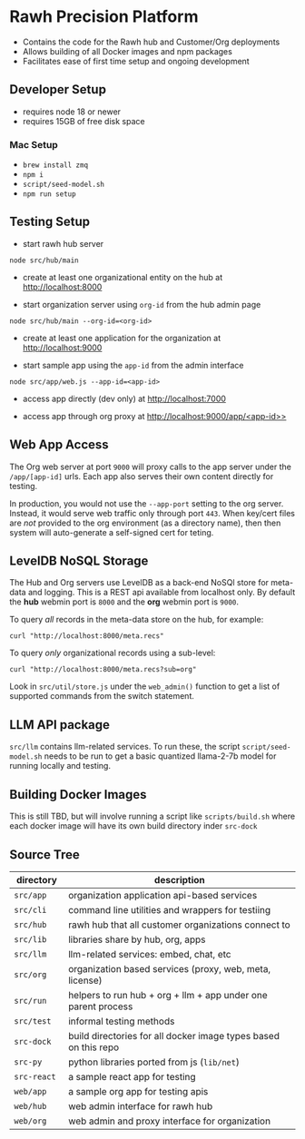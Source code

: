 # Rawh Precision Platform

* Contains the code for the Rawh hub and Customer/Org deployments
* Allows building of all Docker images and npm packages
* Facilitates ease of first time setup and ongoing development


## Developer Setup

* requires node 18 or newer
* requires 15GB of free disk space


### Mac Setup

* `brew install zmq`
* `npm i`
* `script/seed-model.sh`
* `npm run setup`


## Testing Setup

* start rawh hub server

```node src/hub/main```

* create at least one organizational entity on the hub at [http://localhost:8000](http://localhost:8000)

* start organization server using `org-id` from the hub admin page

```node src/hub/main --org-id=<org-id>```

* create at least one application for the organization at [http://localhost:9000](http://localhost:9000)

* start sample app using the `app-id` from the admin interface

```node src/app/web.js --app-id=<app-id>```

* access app directly (dev only) at [http://localhost:7000](http://localhost:7000)

* access app through org proxy at [http://localhost:9000/app/\<app-id>\>](http://localhost:9000/app/\<app-id\>)


## Web App Access

The Org web server at port `9000` will proxy calls to the app server under
the `/app/[app-id]` urls. Each app also serves their own content directly
for testing. 

In production, you would not use the `--app-port` setting to the org server.
Instead, it would serve web traffic only through port `443`. When key/cert files
are *not* provided to the org environment (as a directory name), then then
system will auto-generate a self-signed cert for teting.


## LevelDB NoSQL Storage

The Hub and Org servers use LevelDB as a back-end NoSQl store
for meta-data and logging. This is a REST api available from
localhost only. By default the **hub** webmin port is `8000` and
the **org** webmin port is `9000`.

To query *all* records in the meta-data store on the hub, for example:

```
curl "http://localhost:8000/meta.recs"
```

To query *only* organizational records using a sub-level:

```
curl "http://localhost:8000/meta.recs?sub=org"
```

Look in `src/util/store.js` under the `web_admin()` function to
get a list of supported commands from the switch statement.


## LLM API package

`src/llm` contains llm-related services. To run these, the script
`script/seed-model.sh` needs to be run to get a basic quantized
llama-2-7b model for running locally and testing.

## Building Docker Images

This is still TBD, but will involve running a script like `scripts/build.sh`
where each docker image will have its own build directory inder `src-dock`

## Source Tree

| directory | description |
|-----------|-------------|
| `src/app`    | organization application api-based services |
| `src/cli`    | command line utilities and wrappers for testiing |
| `src/hub`    | rawh hub that all customer organizations connect to |
| `src/lib`    | libraries share by hub, org, apps |
| `src/llm`    | llm-related services: embed, chat, etc |
| `src/org`    | organization based services (proxy, web, meta, license) |
| `src/run`    | helpers to run hub + org + llm + app under one parent process |
| `src/test`   | informal testing methods |
| `src-dock`   | build directories for all docker image types based on this repo |
| `src-py`     | python libraries ported from js (`lib/net`) |
| `src-react ` | a sample react app for testing |
| `web/app`    | a sample org app for testing apis |
| `web/hub`    | web admin interface for rawh hub |
| `web/org`    | web admin and proxy interface for organization | 